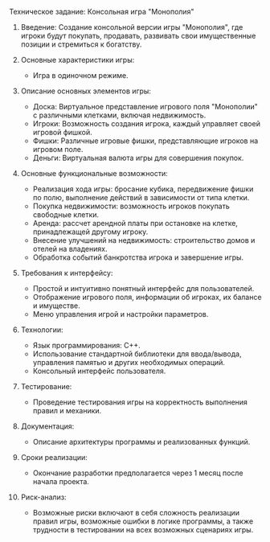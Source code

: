 Техническое задание: Консольная игра "Монополия"

1. Введение:
   Создание консольной версии игры "Монополия", где игроки будут покупать, продавать, развивать свои имущественные позиции и стремиться к богатству.

2. Основные характеристики игры:
    -  Игрa в одиночном режиме.

3. Описание основных элементов игры:
    - Доска: Виртуальное представление игрового поля "Монополии" с различными клетками, включая недвижимость.
    - Игроки: Возможность создания игрока, каждый  управляет своей игровой фишкой.
    - Фишки: Различные игровые фишки, представляющие игроков на игровом поле.
    - Деньги: Виртуальная валюта игры для совершения покупок.

4. Основные функциональные возможности:
    - Реализация хода игры: бросание кубика, передвижение фишки по полю, выполнение действий в зависимости от типа клетки.
    - Покупка недвижимости: возможность игроков покупать свободные клетки.
    - Аренда: рассчет арендной платы при остановке на клетке, принадлежащей другому игроку.
    - Внесение улучшений на недвижимость: строительство домов и отелей на владениях.
    - Обработка событий банкротства игрока и завершение игры.

5. Требования к интерфейсу:
    - Простой и интуитивно понятный интерфейс для пользователей.
    - Отображение игрового поля, информации об игроках, их балансе и имуществе.
    - Меню управления игрой и настройки параметров.

6. Технологии:
    - Язык программирования: C++.
    - Использование стандартной библиотеки для ввода/вывода, управления памятью и других необходимых операций.
    - Консольный интерфейс пользователя.

7. Тестирование:
    - Проведение тестирования игры на корректность выполнения правил и механики.

8. Документация:
    - Описание архитектуры программы и реализованных функций.

9. Сроки реализации:
   - Окончание разработки предполагается через 1 месяц после начала проекта.

10. Риск-анализ:
    - Возможные риски включают в себя сложность реализации правил игры, возможные ошибки в логике программы, а также трудности в тестировании на всех возможных сценариях игры.